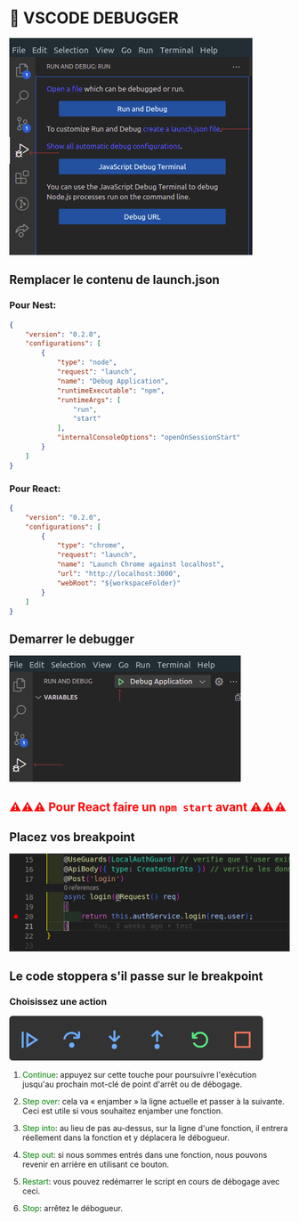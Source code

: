 # 💪 VSCODE DEBUGGER

![Alt text](./debugger-config.png "a title")

## Remplacer le contenu de launch.json

### Pour Nest:
```json
{
    "version": "0.2.0",
    "configurations": [
        {
            "type": "node",
            "request": "launch",
            "name": "Debug Application",
            "runtimeExecutable": "npm",
            "runtimeArgs": [
                "run",
                "start"
            ],
            "internalConsoleOptions": "openOnSessionStart"
        }
    ]
}
```

### Pour React:
```json
{
    "version": "0.2.0",
    "configurations": [
        {
            "type": "chrome",
            "request": "launch",
            "name": "Launch Chrome against localhost",
            "url": "http://localhost:3000",
            "webRoot": "${workspaceFolder}"
        }
    ]
}
```

## Demarrer le debugger

![Alt text](./start-debugger.png "a title")

## <span style="color:red"> ⚠⚠⚠ Pour React faire un `npm start` avant ⚠⚠⚠</span>

## Placez vos breakpoint

![Alt text](./breakpoint.png "a title")

## Le code stoppera s'il passe sur le breakpoint

### Choisissez une action

![Alt text](./debugger.png "a title")

1) <span style="color:green">Continue</span>: appuyez sur cette touche pour poursuivre l'exécution jusqu'au prochain mot-clé de point d'arrêt ou de débogage.

2) <span style="color:green">Step over</span>: cela va « enjamber » la ligne actuelle et passer à la suivante. Ceci est utile si vous souhaitez enjamber une fonction.

3) <span style="color:green">Step into</span>: au lieu de pas au-dessus, sur la ligne d'une fonction, il entrera réellement dans la fonction et y déplacera le débogueur.

4) <span style="color:green">Step out</span>: si nous sommes entrés dans une fonction, nous pouvons revenir en arrière en utilisant ce bouton.

5) <span style="color:green">Restart</span>: vous pouvez redémarrer le script en cours de débogage avec ceci.

6) <span style="color:green">Stop</span>: arrêtez le débogueur.